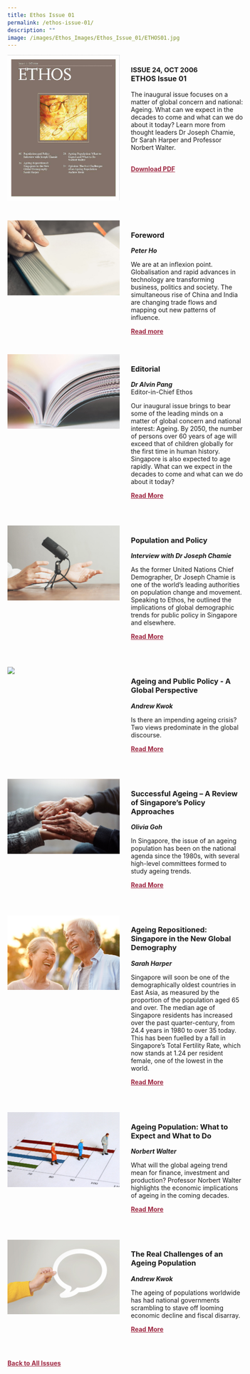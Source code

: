 ```yaml
---
title: Ethos Issue 01
permalink: /ethos-issue-01/
description: ""
image: /images/Ethos_Images/Ethos_Issue_01/ETHOS01.jpg
---
```

<style>

.back a
{
	color: #9f2943;
	font-weight: bold;
	}
	
 .cat
    {
        font-size: 15px;
    }

.text
{
	width: 50%;
}	
	
.img1 img
{
margin-top:25px;	
}	
	
.img img
{
margin-top:15px;	
}		
	
.button1 a
{
	color: #9f2943;
	font-weight:bold;
}
	

.grid-container {
	display: grid;
	grid-template-columns: 50% 50%;
	grid-column-gap: 5%;
	margin-bottom: 5%;
	}	
	
@media only screen and (max-width: 600px) {
	.grid-container {
		display: block;
	}
}	
</style>
<div class="grid-container">
        <div><img src="/images/Ethos_Images/Ethos_Issue_01/ETHOS01.jpg"></div>
        <div><h3><span class="cat">ISSUE 24, OCT 2006</span>
            <br>ETHOS Issue 01</h3>	
            <p>The inaugural issue focuses on a matter of global concern and national: Ageing. What can we expect in the decades to come and what can we do about it today? Learn more from thought leaders Dr Joseph Chamie, Dr Sarah Harper and Professor Norbert Walter.</p>
            
<br>            
<div class="button1"><a target="_blank" href="https://go.gov.sg/ethos-issue-01.pdf">Download PDF</a></div>
	</div>
   </div>
    
 <br>
 
<div class="grid-container">
	<div><img src="/images/Landing_Banner_Images/tile_preface_foreword.jpg"></div>
	<div>
		<h3>Foreword</h3>
		<b><i>Peter Ho</i></b>
		<p>We are at an inflexion point. Globalisation and rapid advances in technology are transforming business, politics and society. The simultaneous rise of China and India are changing trade flows and mapping out new patterns of influence. </p>
	
<div class="button1"><a href="/ethos-issue-01/foreword/">Read more</a></div>
</div>
</div> 

 <br>	
<div class="grid-container">
        <div><img src="/images/Landing_Banner_Images/tile_editorial.jpg">
	</div>
        <div><h3>Editorial </h3>
            <b><i>Dr Alvin Pang</i></b>
            <figcaption>
            Editor-in-Chief Ethos
            </figcaption>
                
 <p>Our inaugural issue brings to bear some of the leading minds on a matter of global concern and national interest: Ageing. By 2050, the number of persons over 60 years of age will exceed that of children globally for the first time in human history. Singapore is also expected to age rapidly. What can we expect in the decades to come and what can we do about it today?</p>	
            
<div class="button1"><a target="_blank" href="/ethos-issue-01/editorial/">Read More</a></div> <br></div>
    </div>

 <br>	
 
 
 <div class="grid-container">
        <div><img src="/images/Landing_Banner_Images/tile_interviews.jpg">
	</div>
        <div><h3>Population
and Policy</h3>
            <b><i>Interview with Dr Joseph Chamie </i></b>
                
  <p>As the former United Nations Chief Demographer, Dr Joseph Chamie is one of the world’s leading authorities on population change and movement. Speaking to Ethos, he outlined the implications of global demographic trends for public policy in Singapore and elsewhere.</p>	
            
<div class="button1"><a target="_blank" href="/ethos-issue-01/interview-with-joseph-chamie-population-and-policy/">Read More</a></div> <br></div>
    </div>
		
<br>	


<div class="grid-container">
        <div><img src="/images/Ethos_Images/Ethos_Issue_01/1_Teaser_Ageing%20and%20Public%20Policy%20–%20A%20Global%20Perspective.jpg"></div>
  <div>
	<h3>Ageing and Public Policy - A Global Perspective</h3>
            <b><i>Andrew Kwok</i></b>
            
<p>Is there an impending ageing crisis? Two views predominate in the global discourse.</p>	
            
<div class="button1"><a target="_blank" href="/ethos-issue-01/ageing-and-public-policy-aglobal-perspective/">Read More</a></div><br></div>
    </div>
		
		
<br>
<div class="grid-container">
      <div><img src="/images/Ethos_Images/Ethos_Issue_01/1_Teaser_Successful%20Ageing%20–%20A%20Review%20of%20Singapore’s%20Policy%20Approaches.jpg">
</div>
        <div><h3>Successful Ageing –
A Review of Singapore’s Policy Approaches</h3>
            <b><i>Olivia Goh</i></b>
<p>In Singapore, the issue of an ageing population has been on
the national agenda since the 1980s, with several high-level
committees formed to study ageing trends.</p>	
            
<div class="button1"><a target="_blank" href="/ethos-issue-01/successful-ageing-a-review-of-singapores-policy-approaches/">Read More</a></div><br></div>
    </div>
    
<br>    
<div class="grid-container">
<div><img src="/images/Ethos_Images/Ethos_Issue_01/1_Teaser_Ageing%20Repositioned-%20Singapore%20in%20the%20New%20Global%20Demography.jpg">
</div>

<div><h3>Ageing Repositioned:
Singapore in the New Global Demography</h3>
            <b><i>Sarah Harper</i></b>
            
<p>Singapore will soon be one of the demographically oldest countries in East Asia, as measured by the proportion of the population aged 65 and over. The median age of Singapore residents has increased over the past quarter-century, from 24.4 years in 1980 to over 35 today. This has been fuelled by a fall in Singapore’s Total Fertility Rate, which now stands at 1.24 per resident female, one of the lowest in the world.</p>	
            
<div class="button1"><a target="_blank" href="/ethos-issue-01/ageing-repositioned-singapore-in-the-new-global-demography/">Read More</a></div><br></div>
    </div>
    
<br>    
<div class="grid-container">
        <div><img src="/images/Ethos_Images/Ethos_Issue_01/1_Teaser_Ageing%20Population-%20What%20to%20Expect%20and%20What%20to%20Do.jpg"></div>
<div><h3>Ageing Population:
What to Expect and What to Do</h3>
            <b><i>Norbert Walter</i></b>
  <p>What will the global ageing trend mean for finance, investment
and production? Professor Norbert Walter highlights the economic implications of ageing in the coming decades.</p>	
            
<div class="button1"><a target="_blank" href="/ethos-issue-01/ageing-population-what-to-expect-and-what-to-do/">Read More</a></div><br></div>
    </div>
<br>
<div class="grid-container">
        <div><img src="/images/Landing_Banner_Images/tile_opinion.jpg"></div>
<div><h3>The Real Challenges of an Ageing Population</h3>
            <b><i>Andrew Kwok</i></b>
            
<p>The ageing of populations worldwide has had national governments scrambling to stave off looming economic decline and fiscal disarray.</p>	
            
<div class="button1"><a target="_blank" href="/ethos-issue-01/the-real-challenges-of-an-ageing-population/">Read More</a></div><br></div>
</div>

 <br>	




<div class="back">
<a href="/all-issues/">Back to All Issues</a>
</div>